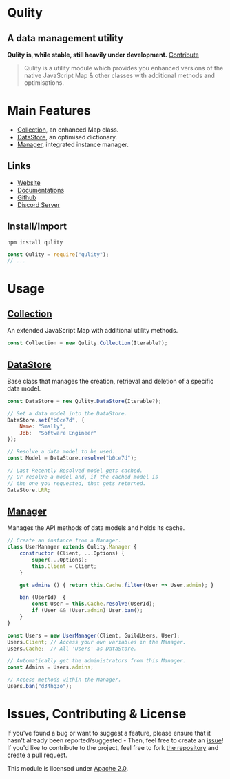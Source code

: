 
# Qulity
## A data management utility

**Qulity is, while stable, still heavily under development.** [Contribute](#issues-contributing--license)

> Qulity is a utility module which provides you enhanced versions of the native JavaScript Map & other classes with additional methods and optimisations.


# Main Features
* [Collection](https://qdb.qbot.eu/documentations/qulity/collection), an enhanced Map class.
* [DataStore](https://qdb.qbot.eu/documentations/qulity/datastore), an optimised dictionary.
* [Manager](https://qdb.qbot.eu/documentations/qulity/manager), integrated instance manager.

## Links
* [Website](https://qdb.qbot.eu/)
* [Documentations](https://qdb.qbot.eu/documentations/qulity)
* [Github](https://github.com/QSmally/Qulity)
* [Discord Server](https://qdb.qbot.eu/discord)

## Install/Import
`npm install qulity`
```js
const Qulity = require("qulity");
// ...
```


# Usage

## [Collection](https://qdb.qbot.eu/documentations/qulity/collection)
An extended JavaScript Map with additional utility methods.
```js
const Collection = new Qulity.Collection(Iterable?);
```

## [DataStore](https://qdb.qbot.eu/documentations/qulity/datastore)
Base class that manages the creation, retrieval and deletion of a specific data model.
```js
const DataStore = new Qulity.DataStore(Iterable?);

// Set a data model into the DataStore.
DataStore.set("b0ce7d", {
    Name: "Smally",
    Job:  "Software Engineer"
});

// Resolve a data model to be used.
const Model = DataStore.resolve("b0ce7d");

// Last Recently Resolved model gets cached.
// Or resolve a model and, if the cached model is
// the one you requested, that gets returned.
DataStore.LRR;
```

## [Manager](https://qdb.qbot.eu/documentations/qulity/manager)
Manages the API methods of data models and holds its cache.
```js
// Create an instance from a Manager.
class UserManager extends Qulity.Manager {
    constructor (Client, ...Options) {
        super(...Options);
        this.Client = Client;
    }

    get admins () { return this.Cache.filter(User => User.admin); }

    ban (UserId)  {
        const User = this.Cache.resolve(UserId);
        if (User && !User.admin) User.ban();
    }
}

const Users = new UserManager(Client, GuildUsers, User);
Users.Client; // Access your own variables in the Manager.
Users.Cache;  // All 'Users' as DataStore.

// Automatically get the administrators from this Manager.
const Admins = Users.admins;

// Access methods within the Manager.
Users.ban("d34hg3o");
```

# Issues, Contributing & License
If you've found a bug or want to suggest a feature, please ensure that it hasn't already been reported/suggested - Then, feel free to create an [issue](https://github.com/QSmally/Qulity/issues)! If you'd like to contribute to the project, feel free to fork [the repository](https://github.com/QSmally/Qulity) and create a pull request.

This module is licensed under [Apache 2.0](http://www.apache.org/licenses/LICENSE-2.0).
